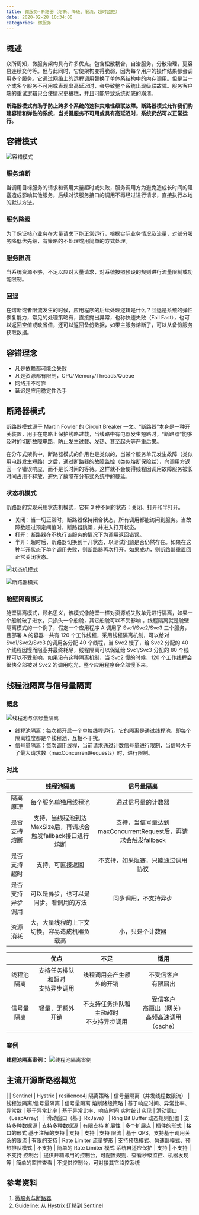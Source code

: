 ```yaml
---
title: 微服务-断路器（熔断、降级、限流、超时监控）
date: 2020-02-28 10:34:00
categories: 微服务
---
```

## 概述
众所周知，微服务架构具有许多优点。包含松散耦合，自治服务，分散治理，更容易连续交付等。但与此同时，它使架构变得脆弱，因为每个用户的操作结果都会调用多个服务。它通过网络上的远程调用替换了单体系结构中的内存调用。但是当一个或多个服务不可用或表现出高延迟时，会导致整个系统出现级联故障。服务客户端的重试逻辑只会使情况更糟糕，并且可能导致系统彻底的崩溃。

**断路器模式有助于防止跨多个系统的这种灾难性级联故障。断路器模式允许我们构建容错和弹性的系统，当关键服务不可用或具有高延迟时，系统仍然可以正常运行。**

## 容错模式
![容错模式](/images/microservice/容错模式.png)

### 服务熔断
当调用目标服务的请求和调用大量超时或失败，服务调用方为避免造成长时间的阻塞造成影响其他服务，后续对该服务接口的调用不再经过进行请求，直接执行本地的默认方法。

### 服务降级
为了保证核心业务在大量请求下能正常运行，根据实际业务情况及流量，对部分服务降低优先级，有策略的不处理或用简单的方式处理。

### 服务限流
当系统资源不够，不足以应对大量请求，对系统按照预设的规则进行流量限制或功能限制。

### 回退
在熔断或者限流发生的时候，应用程序的后续处理逻辑是什么？回退是系统的弹性恢复能力，常见的处理策略有，直接抛出异常，也称快速失败（Fail Fast），也可以返回空值或缺省值，还可以返回备份数据，如果主服务熔断了，可以从备份服务获取数据。

## 容错理念
* 凡是依赖都可能会失败
* 凡是资源都有限制，CPU/Memory/Threads/Queue
* 网络并不可靠
* 延迟是应用稳定性杀手

## 断路器模式
断路器模式源于 Martin Fowler 的 Circuit Breaker 一文。“断路器”本身是一种开关装置，用于在电路上保护线路过载，当线路中有电器发生短路时，“断路器”能够及时的切断故障电路，防止发生过载、发热、甚至起火等严重后果。

在分布式架构中，断路器模式的作用也是类似的，当某个服务单元发生故障（类似用电器发生短路）之后，通过断路器的故障监控（类似熔断保险丝），向调用方返回一个错误响应，而不是长时间的等待。这样就不会使得线程因调用故障服务被长时间占用不释放，避免了故障在分布式系统中的蔓延。

### 状态机模式
断路器的实现采用状态机模式，它有 3 种不同的状态：关闭、打开和半打开。

* 关闭：当一切正常时，断路器保持闭合状态，所有调用都能访问到服务。当故障数超过预定阈值时，断路器跳闸，并进入打开状态。
* 打开：断路器在不执行该服务的情况下为调用返回错误。
* 半开：超时后，断路器切换到半开状态，以测试问题是否仍然存在。如果在这种半开状态下单个调用失败，则断路器再次打开。如果成功，则断路器重置回正常关闭状态。

![状态机模式](/images/microservice/状态机模式.png)

![断路器模式](/images/microservice/断路器模式.png)

### 舱壁隔离模式
舱壁隔离模式，顾名思义，该模式像舱壁一样对资源或失败单元进行隔离，如果一个船舱破了进水，只损失一个船舱，其它船舱可以不受影响 。线程隔离就是舱壁隔离模式的一个例子，假定一个应用程序 A 调用了 Svc1/Svc2/Svc3 三个服务，且部署 A 的容器一共有 120 个工作线程，采用线程隔离机制，可以给对 Svc1/Svc2/Svc3 的调用各分配 40 个线程，当 Svc2 慢了，给 Svc2 分配的 40 个线程因慢而阻塞并最终耗尽，线程隔离可以保证给 Svc1/Svc3 分配的 80 个线程可以不受影响，如果没有这种隔离机制，当 Svc2 慢的时候，120 个工作线程会很快全部被对 Svc2 的调用吃光，整个应用程序会全部慢下来。

## 线程池隔离与信号量隔离
### 概念
![线程池与信号量隔离](/images/microservice/线程池与信号量隔离.png)

* 线程池隔离：每次都开启一个单独线程运行。它的隔离是通过线程池，即每个隔离粒度都是个线程池，互相不干扰。
* 信号量隔离：每次调用线程，当前请求通过计数信号量进行限制，当信号大于了最大请求数（maxConcurrentRequests）时，进行限制。

### 对比
| | 线程池隔离 | 信号量隔离
:-: | :-: | :-:
隔离原理 | 每个服务单独用线程池 | 通过信号量的计数器
是否支持熔断 | 支持，当线程池到达MaxSize后，再请求会触发fallback接口进行熔断 | 支持，当信号量达到maxConcurrentRequest后，再请求会触发fallback
是否支持超时 | 支持，可直接返回 | 不支持，如果阻塞，只能通过调用协议
是否支持异步调用 | 可以是异步，也可以是同步。看调用的方法 | 同步调用，不支持异步
资源消耗 | 大，大量线程的上下文切换，容易造成机器负载高 | 小，只是个计数器

| | 优点 | 不足 | 适用
:-: | :-: | :-: | :-:
线程池隔离 | 支持任务排队和超时<br>支持异步调用 | 线程调用会产生额外的开销 | 不受信客户<br>有限扇出
信号量隔离 | 轻量，无额外开销 | 不支持任务排队和主动超时<br>不支持异步调用 | 受信客户<br>高扇出（网关）<br>高频高速调用（cache）

### 案例
**线程池隔离案例：**
![线程池隔离案例](/images/microservice/线程池隔离案例.png)

## 主流开源断路器概览
| | Sentinel | Hystrix | resilience4j
隔离策略 | 信号量隔离（并发线程数限流） | 线程池隔离/信号量隔离 | 信号量隔离
熔断降级策略 | 基于响应时间、异常比率、异常数 | 基于异常比率 | 基于异常比率、响应时间
实时统计实现 | 滑动窗口（LeapArray） | 滑动窗口（基于 RxJava） | Ring Bit Buffer
动态规则配置 | 支持多种数据源 | 支持多种数据源 | 有限支持
扩展性 | 多个扩展点 | 插件的形式 | 接口的形式
基于注解的支持 | 支持 | 支持 | 支持
限流 | 基于 QPS，支持基于调用关系的限流 | 有限的支持 | Rate Limiter
流量整形 | 支持预热模式、匀速器模式、预热排队模式 | 不支持 | 简单的 Rate Limiter 模式
系统自适应保护 | 支持 | 不支持 | 不支持
控制台 | 提供开箱即用的控制台，可配置规则、查看秒级监控、机器发现等 | 简单的监控查看 | 不提供控制台，可对接其它监控系统

## 参考资料
1. [微服务与断路器](https://blog.csdn.net/peterwanghao/article/details/81509944)
2. [Guideline: 从 Hystrix 迁移到 Sentinel](https://github.com/alibaba/Sentinel/wiki/Guideline:-%E4%BB%8E-Hystrix-%E8%BF%81%E7%A7%BB%E5%88%B0-Sentinel)